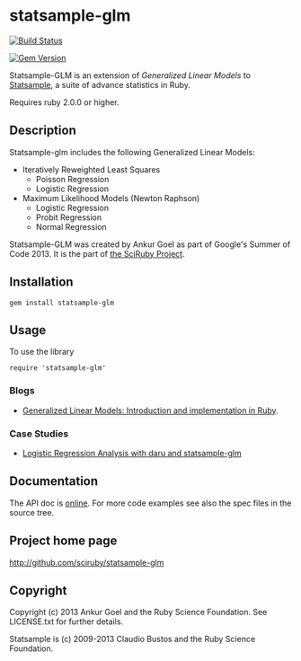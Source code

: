# statsample-glm

[![Build Status](https://travis-ci.org/SciRuby/statsample-glm.svg?branch=master)](https://travis-ci.org/SciRuby/statsample-glm)

[![Gem Version](https://badge.fury.io/rb/statsample-glm.svg)](http://badge.fury.io/rb/statsample-glm)

Statsample-GLM is an extension of *Generalized Linear Models* to [Statsample](https://github.com/SciRuby/statsample), a suite of advance statistics in Ruby.

Requires ruby 2.0.0 or higher.

## Description

Statsample-glm includes the following Generalized Linear Models:

* Iteratively Reweighted Least Squares
  * Poisson Regression
  * Logistic Regression
* Maximum Likelihood Models (Newton Raphson)
  * Logistic Regression
  * Probit Regression
  * Normal Regression

Statsample-GLM was created by Ankur Goel as part of Google's Summer of Code 2013. It is the part of [the SciRuby Project](http://sciruby.com).

## Installation

  `gem install statsample-glm`


## Usage

To use the library 

  `require 'statsample-glm'`

### Blogs

* [Generalized Linear Models: Introduction and implementation in Ruby](http://v0dro.github.io/blog/2014/09/21/code-generalized-linear-models-introduction-and-implementation-in-ruby/).

### Case Studies

* [Logistic Regression Analysis with daru and statsample-glm](http://nbviewer.ipython.org/github/SciRuby/sciruby-notebooks/blob/master/Data%20Analysis/Logistic%20Regression%20with%20daru%20and%20statsample-glm.ipynb)

## Documentation 

The API doc is [online](http://rubygems.org/gems/statsample-glm). For more code examples see also the spec files in the source tree.

## Project home page

  http://github.com/sciruby/statsample-glm

## Copyright

Copyright (c) 2013 Ankur Goel and the Ruby Science Foundation. See LICENSE.txt for further details.

Statsample is (c) 2009-2013 Claudio Bustos and the Ruby Science Foundation.
